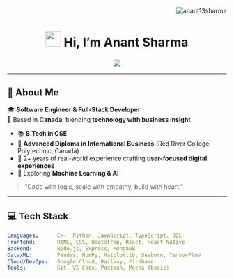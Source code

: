 <!-- View Counter -->
<p align="right">
  <img src="https://komarev.com/ghpvc/?username=anant13sharma&label=Profile%20views&color=blue&style=flat" alt="anant13sharma" />
</p>

<!-- Waving Hand GIF -->
<h1 align="center">
  <img src="https://media.giphy.com/media/hvRJCLFzcasrR4ia7z/giphy.gif" width="35px"> Hi, I’m Anant Sharma
</h1>

<h3 align="center">
  <img src="https://readme-typing-svg.demolab.com?font=Fira+Code&weight=600&size=22&duration=3000&pause=1000&color=00F7FF&center=true&vCenter=true&multiline=true&width=700&height=80&lines=Turning+Ideas+into+Code.;Full-Stack+Developer+%7C+Tech+Builder.;AI+%26+ML+Explorer+%7C+Lifelong+Learner.;Tech+%7C+Business+%7C+Creativity." />
</h3>



---

## 🧠 About Me

🎓 **Software Engineer & Full-Stack Developer**  
📍 Based in **Canada**, blending **technology with business insight**

- 📚 **B.Tech in CSE**
- 📘 **Advanced Diploma in International Business** (Red River College Polytechnic, Canada)
- 💼 2+ years of real-world experience crafting **user-focused digital experiences**
- 🚀 Exploring **Machine Learning & AI**

> “Code with logic, scale with empathy, build with heart.”

---

## 💻 Tech Stack

```yaml
Languages:      C++, Python, JavaScript, TypeScript, SQL
Frontend:       HTML, CSS, Bootstrap, React, React Native
Backend:        Node.js, Express, MongoDB
Data/ML:        Pandas, NumPy, Matplotlib, Seaborn, TensorFlow
Cloud/DevOps:   Google Cloud, Railway, Firebase
Tools:          Git, VS Code, Postman, Mocha (basic)
